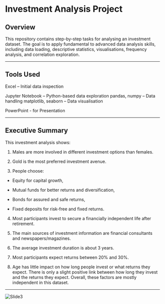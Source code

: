 
# Investment Analysis Project

## Overview

This repository contains step-by-step tasks for analysing an investment dataset. The goal is to apply fundamental to advanced data analysis skills, including data loading, descriptive statistics, visualisations, frequency analysis, and correlation exploration.

---
## Tools Used
Excel – Initial data inspection 

Jupyter Notebook – Python-based data exploration
pandas, numpy – Data handling
matplotlib, seaborn – Data visualisation

PowerPoint - for Presentation

---

## Executive Summary

This investment analysis shows:
1.  Males are more involved in different investment options than females.

2. Gold is the most preferred investment avenue.

3. People choose:

  * Equity for capital growth,

  * Mutual funds for better returns and diversification,

  * Bonds for assured and safe returns,

  * Fixed deposits for risk-free and fixed returns.

4. Most participants invest to secure a financially independent life after retirement.

5. The main sources of investment information are financial consultants and newspapers/magazines.

6. The average investment duration is about 3 years.

7. Most participants expect returns between 20% and 30%.

8. Age has little impact on how long people invest or what returns they expect. There is only a slight positive link between how long they invest and the returns they expect. Overall, these factors are mostly independent in this dataset.

---

![Slide3](https://github.com/user-attachments/assets/cf008b8c-ea8d-4212-8ca7-7d54ddf1e8d6)

